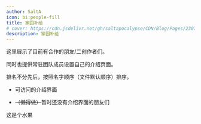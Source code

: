 ```yaml
---
author: SaltA
icon: bi:people-fill
title: 家园补给
# cover: https://cdn.jsdelivr.net/gh/saltapocalypse/CDN/Blog/Pages/230716/Cover.png
description: 家园补给
---
```


<!-- more -->

这里展示了目前有合作的朋友/二创作者们。

同时也提供常驻团队成员设置自己的介绍页面。

排名不分先后，按照名字顺序（文件默认顺序）排序。

- 可访问的介绍界面

<div class="catalog-display-container">
  <Catalog base='/friends/' />
</div>

- ~~（懒得做）~~暂时还没有介绍界面的朋友们

这是个水果